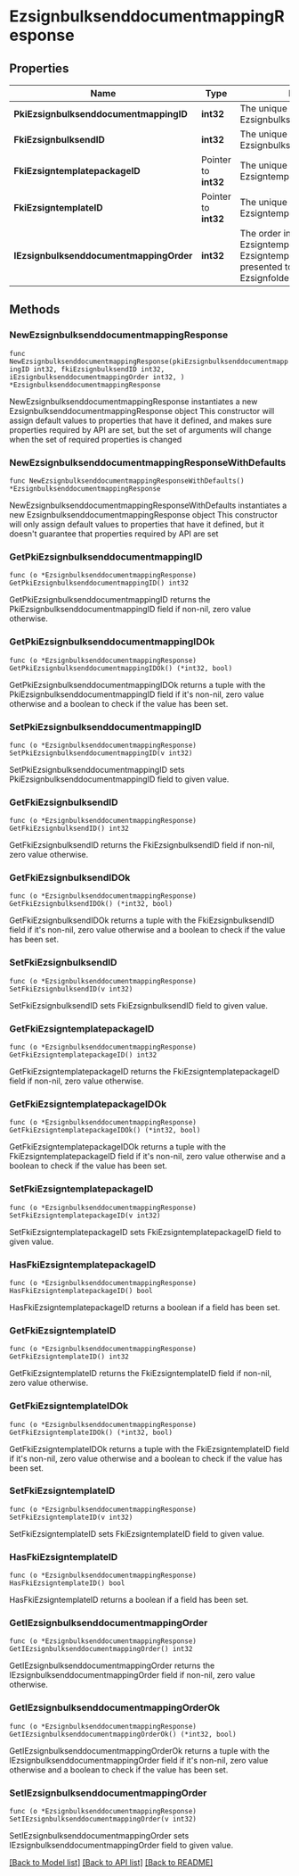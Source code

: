 # EzsignbulksenddocumentmappingResponse

## Properties

Name | Type | Description | Notes
------------ | ------------- | ------------- | -------------
**PkiEzsignbulksenddocumentmappingID** | **int32** | The unique ID of the Ezsignbulksenddocumentmapping. | 
**FkiEzsignbulksendID** | **int32** | The unique ID of the Ezsignbulksend | 
**FkiEzsigntemplatepackageID** | Pointer to **int32** | The unique ID of the Ezsigntemplatepackage | [optional] 
**FkiEzsigntemplateID** | Pointer to **int32** | The unique ID of the Ezsigntemplate | [optional] 
**IEzsignbulksenddocumentmappingOrder** | **int32** | The order in which the Ezsigntemplate or Ezsigntemplatepackage will be presented to the signatory in the Ezsignfolder. | 

## Methods

### NewEzsignbulksenddocumentmappingResponse

`func NewEzsignbulksenddocumentmappingResponse(pkiEzsignbulksenddocumentmappingID int32, fkiEzsignbulksendID int32, iEzsignbulksenddocumentmappingOrder int32, ) *EzsignbulksenddocumentmappingResponse`

NewEzsignbulksenddocumentmappingResponse instantiates a new EzsignbulksenddocumentmappingResponse object
This constructor will assign default values to properties that have it defined,
and makes sure properties required by API are set, but the set of arguments
will change when the set of required properties is changed

### NewEzsignbulksenddocumentmappingResponseWithDefaults

`func NewEzsignbulksenddocumentmappingResponseWithDefaults() *EzsignbulksenddocumentmappingResponse`

NewEzsignbulksenddocumentmappingResponseWithDefaults instantiates a new EzsignbulksenddocumentmappingResponse object
This constructor will only assign default values to properties that have it defined,
but it doesn't guarantee that properties required by API are set

### GetPkiEzsignbulksenddocumentmappingID

`func (o *EzsignbulksenddocumentmappingResponse) GetPkiEzsignbulksenddocumentmappingID() int32`

GetPkiEzsignbulksenddocumentmappingID returns the PkiEzsignbulksenddocumentmappingID field if non-nil, zero value otherwise.

### GetPkiEzsignbulksenddocumentmappingIDOk

`func (o *EzsignbulksenddocumentmappingResponse) GetPkiEzsignbulksenddocumentmappingIDOk() (*int32, bool)`

GetPkiEzsignbulksenddocumentmappingIDOk returns a tuple with the PkiEzsignbulksenddocumentmappingID field if it's non-nil, zero value otherwise
and a boolean to check if the value has been set.

### SetPkiEzsignbulksenddocumentmappingID

`func (o *EzsignbulksenddocumentmappingResponse) SetPkiEzsignbulksenddocumentmappingID(v int32)`

SetPkiEzsignbulksenddocumentmappingID sets PkiEzsignbulksenddocumentmappingID field to given value.


### GetFkiEzsignbulksendID

`func (o *EzsignbulksenddocumentmappingResponse) GetFkiEzsignbulksendID() int32`

GetFkiEzsignbulksendID returns the FkiEzsignbulksendID field if non-nil, zero value otherwise.

### GetFkiEzsignbulksendIDOk

`func (o *EzsignbulksenddocumentmappingResponse) GetFkiEzsignbulksendIDOk() (*int32, bool)`

GetFkiEzsignbulksendIDOk returns a tuple with the FkiEzsignbulksendID field if it's non-nil, zero value otherwise
and a boolean to check if the value has been set.

### SetFkiEzsignbulksendID

`func (o *EzsignbulksenddocumentmappingResponse) SetFkiEzsignbulksendID(v int32)`

SetFkiEzsignbulksendID sets FkiEzsignbulksendID field to given value.


### GetFkiEzsigntemplatepackageID

`func (o *EzsignbulksenddocumentmappingResponse) GetFkiEzsigntemplatepackageID() int32`

GetFkiEzsigntemplatepackageID returns the FkiEzsigntemplatepackageID field if non-nil, zero value otherwise.

### GetFkiEzsigntemplatepackageIDOk

`func (o *EzsignbulksenddocumentmappingResponse) GetFkiEzsigntemplatepackageIDOk() (*int32, bool)`

GetFkiEzsigntemplatepackageIDOk returns a tuple with the FkiEzsigntemplatepackageID field if it's non-nil, zero value otherwise
and a boolean to check if the value has been set.

### SetFkiEzsigntemplatepackageID

`func (o *EzsignbulksenddocumentmappingResponse) SetFkiEzsigntemplatepackageID(v int32)`

SetFkiEzsigntemplatepackageID sets FkiEzsigntemplatepackageID field to given value.

### HasFkiEzsigntemplatepackageID

`func (o *EzsignbulksenddocumentmappingResponse) HasFkiEzsigntemplatepackageID() bool`

HasFkiEzsigntemplatepackageID returns a boolean if a field has been set.

### GetFkiEzsigntemplateID

`func (o *EzsignbulksenddocumentmappingResponse) GetFkiEzsigntemplateID() int32`

GetFkiEzsigntemplateID returns the FkiEzsigntemplateID field if non-nil, zero value otherwise.

### GetFkiEzsigntemplateIDOk

`func (o *EzsignbulksenddocumentmappingResponse) GetFkiEzsigntemplateIDOk() (*int32, bool)`

GetFkiEzsigntemplateIDOk returns a tuple with the FkiEzsigntemplateID field if it's non-nil, zero value otherwise
and a boolean to check if the value has been set.

### SetFkiEzsigntemplateID

`func (o *EzsignbulksenddocumentmappingResponse) SetFkiEzsigntemplateID(v int32)`

SetFkiEzsigntemplateID sets FkiEzsigntemplateID field to given value.

### HasFkiEzsigntemplateID

`func (o *EzsignbulksenddocumentmappingResponse) HasFkiEzsigntemplateID() bool`

HasFkiEzsigntemplateID returns a boolean if a field has been set.

### GetIEzsignbulksenddocumentmappingOrder

`func (o *EzsignbulksenddocumentmappingResponse) GetIEzsignbulksenddocumentmappingOrder() int32`

GetIEzsignbulksenddocumentmappingOrder returns the IEzsignbulksenddocumentmappingOrder field if non-nil, zero value otherwise.

### GetIEzsignbulksenddocumentmappingOrderOk

`func (o *EzsignbulksenddocumentmappingResponse) GetIEzsignbulksenddocumentmappingOrderOk() (*int32, bool)`

GetIEzsignbulksenddocumentmappingOrderOk returns a tuple with the IEzsignbulksenddocumentmappingOrder field if it's non-nil, zero value otherwise
and a boolean to check if the value has been set.

### SetIEzsignbulksenddocumentmappingOrder

`func (o *EzsignbulksenddocumentmappingResponse) SetIEzsignbulksenddocumentmappingOrder(v int32)`

SetIEzsignbulksenddocumentmappingOrder sets IEzsignbulksenddocumentmappingOrder field to given value.



[[Back to Model list]](../README.md#documentation-for-models) [[Back to API list]](../README.md#documentation-for-api-endpoints) [[Back to README]](../README.md)


